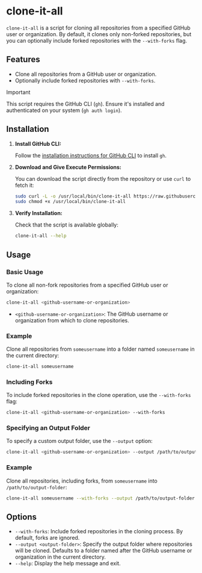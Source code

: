 # clone-it-all

`clone-it-all` is a script for cloning all repositories from a specified GitHub user or organization. By default, it clones only non-forked repositories, but you can optionally include forked repositories with the `--with-forks` flag.

## Features

-   Clone all repositories from a GitHub user or organization.
-   Optionally include forked repositories with `--with-forks`.

> [!IMPORTANT]
> This script requires the GitHub CLI (`gh`). Ensure it's installed and authenticated on your system (`gh auth login`).

## Installation

1. **Install GitHub CLI:**

    Follow the [installation instructions for GitHub CLI](https://cli.github.com/) to install `gh`.

2. **Download and Give Execute Permissions:**

    You can download the script directly from the repository or use `curl` to fetch it:

    ```bash
    sudo curl -L -o /usr/local/bin/clone-it-all https://raw.githubusercontent.com/mohammadxali/clone-it-all/main/clone-it-all.sh
    sudo chmod +x /usr/local/bin/clone-it-all
    ```

3. **Verify Installation:**

    Check that the script is available globally:

    ```bash
    clone-it-all --help
    ```

## Usage

### Basic Usage

To clone all non-fork repositories from a specified GitHub user or organization:

```bash
clone-it-all <github-username-or-organization>
```

-   `<github-username-or-organization>`: The GitHub username or organization from which to clone repositories.

### Example

Clone all repositories from `someusername` into a folder named `someusername` in the current directory:

```bash
clone-it-all someusername
```

### Including Forks

To include forked repositories in the clone operation, use the `--with-forks` flag:

```bash
clone-it-all <github-username-or-organization> --with-forks
```

### Specifying an Output Folder

To specify a custom output folder, use the `--output` option:

```bash
clone-it-all <github-username-or-organization> --output /path/to/output-folder
```

### Example

Clone all repositories, including forks, from `someusername` into `/path/to/output-folder`:

```bash
clone-it-all someusername --with-forks --output /path/to/output-folder
```

## Options

-   `--with-forks`: Include forked repositories in the cloning process. By default, forks are ignored.
-   `--output <output-folder>`: Specify the output folder where repositories will be cloned. Defaults to a folder named after the GitHub username or organization in the current directory.
-   `--help`: Display the help message and exit.
